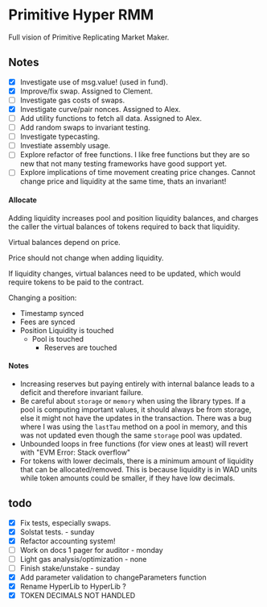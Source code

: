 # Primitive Hyper RMM

Full vision of Primitive Replicating Market Maker.

## Notes

- [x] Investigate use of msg.value! (used in fund).
- [x] Improve/fix swap. Assigned to Clement.
- [ ] Investigate gas costs of swaps.
- [x] Investigate curve/pair nonces. Assigned to Alex.
- [ ] Add utility functions to fetch all data. Assigned to Alex.
- [ ] Add random swaps to invariant testing.
- [ ] Investigate typecasting.
- [ ] Investiate assembly usage.
- [ ] Explore refactor of free functions. I like free functions but they are so new that not many testing frameworks have good support yet.
- [ ] Explore implications of time movement creating price changes. Cannot change price and liquidity at the same time, thats an invariant!

#### Allocate

Adding liquidity increases pool and position liquidity balances, and charges the caller the virtual balances of tokens required to back that liquidity.

Virtual balances depend on price.

Price should not change when adding liquidity.

If liquidity changes, virtual balances need to be updated, which would require tokens to be paid to the contract.

Changing a position:

- Timestamp synced
- Fees are synced
- Position Liquidity is touched
  - Pool is touched
    - Reserves are touched

#### Notes

- Increasing reserves but paying entirely with internal balance leads to a deficit and therefore invariant failure.
- Be careful about `storage` or `memory` when using the library types. If a pool is computing important values, it should always be from storage, else it might not have the updates in the transaction. There was a bug where I was using the `lastTau` method on a pool in memory, and this was not updated even though the same `storage` pool was updated.
- Unbounded loops in free functions (for view ones at least) will revert with "EVM Error: Stack overflow"
- For tokens with lower decimals, there is a minimum amount of liquidity that can be allocated/removed. This is because liquidity is in WAD units while token amounts could be smaller, if they have low decimals.

## todo

- [x] Fix tests, especially swaps.
- [x] Solstat tests. - sunday
- [x] Refactor accounting system!
- [ ] Work on docs 1 pager for auditor - monday
- [ ] Light gas analysis/optimization - none
- [ ] Finish stake/unstake - sunday
- [x] Add parameter validation to changeParameters function
- [x] Rename HyperLib to HyperLib ?
- [x] TOKEN DECIMALS NOT HANDLED
